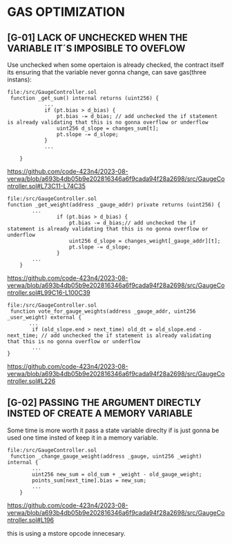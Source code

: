 # GAS OPTIMIZATION

## [G-01] LACK OF UNCHECKED WHEN THE VARIABLE IT´S IMPOSIBLE TO OVEFLOW

Use unchecked when some opertaion is already checked, the contract itself its ensuring that the variable never gonna change, can save gas(three instans):

```
file:/src/GaugeController.sol
 function _get_sum() internal returns (uint256) {
            ...
            if (pt.bias > d_bias) {
                pt.bias -= d_bias; // add unchecked the if statement is already validating that this is no gonna overflow or underflow
                uint256 d_slope = changes_sum[t];
                pt.slope -= d_slope;
            } 
            ...

    }
```
https://github.com/code-423n4/2023-08-verwa/blob/a693b4db05b9e202816346a6f9cada94f28a2698/src/GaugeController.sol#L73C11-L74C35

```
file:/src/GaugeController.sol
function _get_weight(address _gauge_addr) private returns (uint256) {
        ...
                if (pt.bias > d_bias) {
                    pt.bias -= d_bias;// add unchecked the if statement is already validating that this is no gonna overflow or underflow
                    uint256 d_slope = changes_weight[_gauge_addr][t];
                    pt.slope -= d_slope;
                } 
        ...
    }
```
https://github.com/code-423n4/2023-08-verwa/blob/a693b4db05b9e202816346a6f9cada94f28a2698/src/GaugeController.sol#L99C16-L100C39

```
file:/src/GaugeController.sol
 function vote_for_gauge_weights(address _gauge_addr, uint256 _user_weight) external {
       ...
        if (old_slope.end > next_time) old_dt = old_slope.end - next_time; // add unchecked the if statement is already validating that this is no gonna overflow or underflow
        ...
}
```
https://github.com/code-423n4/2023-08-verwa/blob/a693b4db05b9e202816346a6f9cada94f28a2698/src/GaugeController.sol#L226


## [G-02] PASSING THE ARGUMENT DIRECTLY INSTED OF CREATE A MEMORY VARIABLE

Some time is more worth it pass a state variable direclty if is just gonna be used one time insted of keep it in a memory variable.

```
file:/src/GaugeController.sol
 function _change_gauge_weight(address _gauge, uint256 _weight) internal {
        ...
        uint256 new_sum = old_sum + _weight - old_gauge_weight;
        points_sum[next_time].bias = new_sum;
        ...
    }
```
https://github.com/code-423n4/2023-08-verwa/blob/a693b4db05b9e202816346a6f9cada94f28a2698/src/GaugeController.sol#L196

this is using a mstore opcode innecesary.